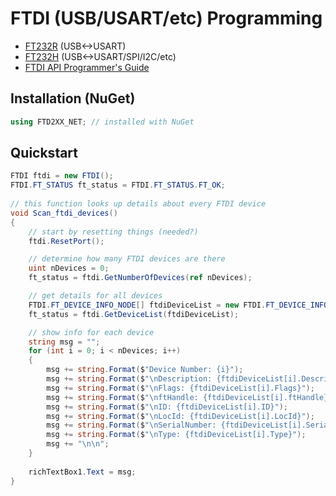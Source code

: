 # FTDI (USB/USART/etc) Programming

* [FT232R](http://www.ftdichip.com/Products/ICs/FT232R.htm) (USB<->USART)
* [FT232H](http://www.ftdichip.com/Products/ICs/FT232R.htm) (USB<->USART/SPI/I2C/etc)
* [FTDI API Programmer's Guide](
http://www.ftdichip.com/Support/Documents/ProgramGuides/D2XX_Programmer's_Guide(FT_000071).pdf)

## Installation (NuGet)
```cs
using FTD2XX_NET; // installed with NuGet
```

## Quickstart
```cs
FTDI ftdi = new FTDI();
FTDI.FT_STATUS ft_status = FTDI.FT_STATUS.FT_OK;
        
// this function looks up details about every FTDI device
void Scan_ftdi_devices()
{
    // start by resetting things (needed?)
    ftdi.ResetPort();

    // determine how many FTDI devices are there
    uint nDevices = 0;
    ft_status = ftdi.GetNumberOfDevices(ref nDevices);

    // get details for all devices
    FTDI.FT_DEVICE_INFO_NODE[] ftdiDeviceList = new FTDI.FT_DEVICE_INFO_NODE[nDevices];
    ft_status = ftdi.GetDeviceList(ftdiDeviceList);

    // show info for each device
    string msg = "";
    for (int i = 0; i < nDevices; i++)
    {
        msg += string.Format($"Device Number: {i}");
        msg += string.Format($"\nDescription: {ftdiDeviceList[i].Description}");
        msg += string.Format($"\nFlags: {ftdiDeviceList[i].Flags}");
        msg += string.Format($"\nftHandle: {ftdiDeviceList[i].ftHandle}");
        msg += string.Format($"\nID: {ftdiDeviceList[i].ID}");
        msg += string.Format($"\nLocId: {ftdiDeviceList[i].LocId}");
        msg += string.Format($"\nSerialNumber: {ftdiDeviceList[i].SerialNumber}");
        msg += string.Format($"\nType: {ftdiDeviceList[i].Type}");
        msg += "\n\n";
    }
    
    richTextBox1.Text = msg;
}

```
